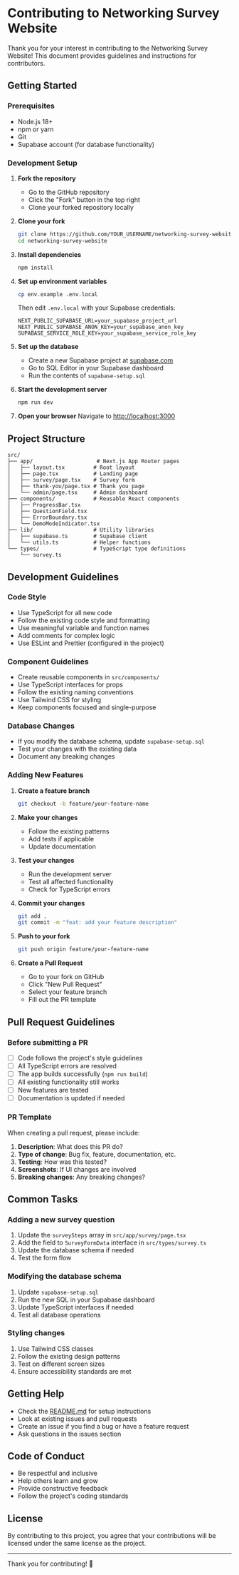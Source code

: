 # Contributing to Networking Survey Website

Thank you for your interest in contributing to the Networking Survey Website! This document provides guidelines and instructions for contributors.

## Getting Started

### Prerequisites

- Node.js 18+ 
- npm or yarn
- Git
- Supabase account (for database functionality)

### Development Setup

1. **Fork the repository**
   - Go to the GitHub repository
   - Click the "Fork" button in the top right
   - Clone your forked repository locally

2. **Clone your fork**
   ```bash
   git clone https://github.com/YOUR_USERNAME/networking-survey-website.git
   cd networking-survey-website
   ```

3. **Install dependencies**
   ```bash
   npm install
   ```

4. **Set up environment variables**
   ```bash
   cp env.example .env.local
   ```
   Then edit `.env.local` with your Supabase credentials:
   ```env
   NEXT_PUBLIC_SUPABASE_URL=your_supabase_project_url
   NEXT_PUBLIC_SUPABASE_ANON_KEY=your_supabase_anon_key
   SUPABASE_SERVICE_ROLE_KEY=your_supabase_service_role_key
   ```

5. **Set up the database**
   - Create a new Supabase project at [supabase.com](https://supabase.com)
   - Go to SQL Editor in your Supabase dashboard
   - Run the contents of `supabase-setup.sql`

6. **Start the development server**
   ```bash
   npm run dev
   ```

7. **Open your browser**
   Navigate to [http://localhost:3000](http://localhost:3000)

## Project Structure

```
src/
├── app/                    # Next.js App Router pages
│   ├── layout.tsx         # Root layout
│   ├── page.tsx           # Landing page
│   ├── survey/page.tsx    # Survey form
│   ├── thank-you/page.tsx # Thank you page
│   └── admin/page.tsx     # Admin dashboard
├── components/            # Reusable React components
│   ├── ProgressBar.tsx
│   ├── QuestionField.tsx
│   ├── ErrorBoundary.tsx
│   └── DemoModeIndicator.tsx
├── lib/                   # Utility libraries
│   ├── supabase.ts        # Supabase client
│   └── utils.ts           # Helper functions
└── types/                 # TypeScript type definitions
    └── survey.ts
```

## Development Guidelines

### Code Style

- Use TypeScript for all new code
- Follow the existing code style and formatting
- Use meaningful variable and function names
- Add comments for complex logic
- Use ESLint and Prettier (configured in the project)

### Component Guidelines

- Create reusable components in `src/components/`
- Use TypeScript interfaces for props
- Follow the existing naming conventions
- Use Tailwind CSS for styling
- Keep components focused and single-purpose

### Database Changes

- If you modify the database schema, update `supabase-setup.sql`
- Test your changes with the existing data
- Document any breaking changes

### Adding New Features

1. **Create a feature branch**
   ```bash
   git checkout -b feature/your-feature-name
   ```

2. **Make your changes**
   - Follow the existing patterns
   - Add tests if applicable
   - Update documentation

3. **Test your changes**
   - Run the development server
   - Test all affected functionality
   - Check for TypeScript errors

4. **Commit your changes**
   ```bash
   git add .
   git commit -m "feat: add your feature description"
   ```

5. **Push to your fork**
   ```bash
   git push origin feature/your-feature-name
   ```

6. **Create a Pull Request**
   - Go to your fork on GitHub
   - Click "New Pull Request"
   - Select your feature branch
   - Fill out the PR template

## Pull Request Guidelines

### Before submitting a PR

- [ ] Code follows the project's style guidelines
- [ ] All TypeScript errors are resolved
- [ ] The app builds successfully (`npm run build`)
- [ ] All existing functionality still works
- [ ] New features are tested
- [ ] Documentation is updated if needed

### PR Template

When creating a pull request, please include:

1. **Description**: What does this PR do?
2. **Type of change**: Bug fix, feature, documentation, etc.
3. **Testing**: How was this tested?
4. **Screenshots**: If UI changes are involved
5. **Breaking changes**: Any breaking changes?

## Common Tasks

### Adding a new survey question

1. Update the `surveySteps` array in `src/app/survey/page.tsx`
2. Add the field to `SurveyFormData` interface in `src/types/survey.ts`
3. Update the database schema if needed
4. Test the form flow

### Modifying the database schema

1. Update `supabase-setup.sql`
2. Run the new SQL in your Supabase dashboard
3. Update TypeScript interfaces if needed
4. Test all database operations

### Styling changes

1. Use Tailwind CSS classes
2. Follow the existing design patterns
3. Test on different screen sizes
4. Ensure accessibility standards are met

## Getting Help

- Check the [README.md](README.md) for setup instructions
- Look at existing issues and pull requests
- Create an issue if you find a bug or have a feature request
- Ask questions in the issues section

## Code of Conduct

- Be respectful and inclusive
- Help others learn and grow
- Provide constructive feedback
- Follow the project's coding standards

## License

By contributing to this project, you agree that your contributions will be licensed under the same license as the project.

---

Thank you for contributing! 🎉 